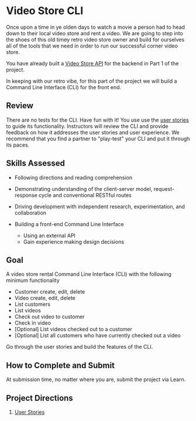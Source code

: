 # Video Store CLI

Once upon a time in ye olden days to watch a movie a person had to head down to their local video store and rent a video.  We are going to step into the shoes of this old timey retro video store owner and build for ourselves all of the tools that we need in order to run our successful corner video store. 

You have already built a [Video Store API](https://github.com/AdaGold/retro-video-store) for the backend in Part 1 of the project.

In keeping with our retro vibe, for this part of the project we will build a Command Line Interface (CLI) for the front end.

## Review

There are no tests for the CLI. Have fun with it! You use use the [user stories](ada-project-docs/part-2/user_stories.md) to guide its functionality. Instructors will review the CLI and provide feedback on how it addresses the user stories and user experience. We recommend that you find a partner to "play-test" your CLI and put it through its paces. 


## Skills Assessed

- Following directions and reading comprehension
- Demonstrating understanding of the client-server model, request-response cycle and conventional RESTful routes
- Driving development with independent research, experimentation, and collaboration
- Building a front-end Command Line Interface

    - Using an external API
    - Gain experience making design decisions

## Goal

A video store rental Command Line Interface (CLI) with the following minimum functionality

- Customer create, edit, delete
- Video create, edit, delete
- List customers
- List videos
- Check out video to customer
- Check in video
- [Optional] List videos checked out to a customer
- [Optional] List all customers who have currently checked out a video

Go through the user stories and build the features of the CLI.

## How to Complete and Submit

At submission time, no matter where you are, submit the project via Learn.

## Project Directions

1.  [User Stories](ada-project-docs/part-2/user_stories.md)
